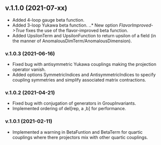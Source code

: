 ## v.1.1.0 (2021-07-xx)
- Added 4-loop gauge beta function.
- Added 3-loop Yukawa beta function.
..* New option *FlavorImproved->True* fixes the use of the flavor-improved beta function.   
- Added UpsilonTerm and UpsilonFunction to return upsilon of a field (in the manner of AnomalousDimTerm/AnomalousDimension). 

### v.1.0.3 (2021-06-16)
- Fixed bug with antisymmetric Yukawa couplings making the projection operator vanish.
- Added options SymmetricIndices and AntisymmetricIndices to specify coupling symmetries and simplify associated matrix contractions.

### v.1.0.2 (2021-04-21)
- Fixed bug with conjugation of generators in GroupInvariants.
- Implemented ordering of del[rep, a ,b] for performance.

### v.1.0.1 (2021-02-11)
- Implemented a warning in BetaFuntion and BetaTerm for quartic couplings where there projectors mix with other quartic couplings.
